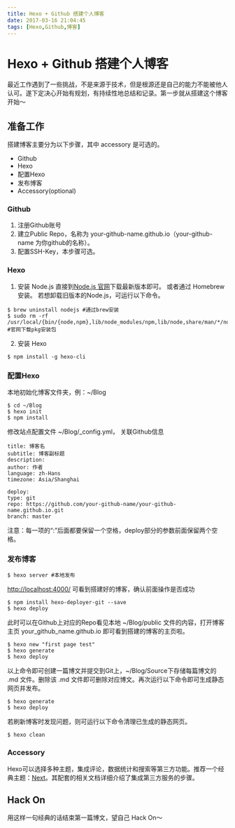 ```yaml
---
title: Hexo + Github 搭建个人博客
date: 2017-03-16 21:04:45
tags: [Hexo,Github,博客]
---
```

# Hexo + Github 搭建个人博客
最近工作遇到了一些挑战，不是来源于技术，但是根源还是自己的能力不能被他人认可。遂下定决心开始有规划，有持续性地总结和记录。第一步就从搭建这个博客开始～

## 准备工作
搭建博客主要分为以下步骤，其中 accessory 是可选的。

* Github
* Hexo
* 配置Hexo
* 发布博客
* Accessory(optional)

### Github
1. 注册Github账号
2. 建立Public Repo，名称为 your-github-name.github.io（your-github-name 为你github的名称）。
3. 配置SSH-Key，本步骤可选。

### Hexo
1. 安装 Node.js 
  直接到[Node.js 官网](https://nodejs.org/en/)下载最新版本即可。 或者通过 Homebrew 安装。
  若想卸载旧版本的Node.js，可运行以下命令。
  
  ```
  $ brew uninstall nodejs #通过brew安装
  $ sudo rm -rf /usr/local/{bin/{node,npm},lib/node_modules/npm,lib/node,share/man/*/node.*} #官网下载pkg安装包
  ```
2. 安装 Hexo

  ```
  $ npm install -g hexo-cli
  ```

### 配置Hexo
本地初始化博客文件夹，例：~/Blog

```
$ cd ~/Blog
$ hexo init
$ npm install
```

修改站点配置文件 ~/Blog/_config.yml， 关联Github信息

```
title: 博客名
subtitle: 博客副标题
description: 
author: 作者
language: zh-Hans
timezone: Asia/Shanghai

deploy:
type: git
repo: https://github.com/your-github-name/your-github-name.github.io.git
branch: master
```
注意：每一项的“:”后面都要保留一个空格，deploy部分的参数前面保留两个空格。

### 发布博客
```
$ hexo server #本地发布
```
[http://localhost:4000/](http://localhost:4000/) 可看到搭建好的博客，确认前面操作是否成功

```
$ npm install hexo-deployer-git --save
$ hexo deploy
```
此时可以在Github上对应的Repo看见本地 ~/Blog/public 文件的内容，打开博客主页 your_github_name.github.io 即可看到搭建的博客的主页啦。


```
$ hexo new "first page test"
$ hexo generate
$ hexo deploy
```
以上命令即可创建一篇博文并提交到Git上，~/Blog/Source下存储每篇博文的 .md 文件。删除该 .md 文件即可删除对应博文。再次运行以下命令即可生成静态网页并发布。

```
$ hexo generate
$ hexo deploy
```
若刷新博客时发现问题，则可运行以下命令清理已生成的静态网页。

```
$ hexo clean
```

### Accessory
Hexo可以选择多种主题，集成评论，数据统计和搜索等第三方功能。推荐一个经典主题：[Next](https://github.com/iissnan/hexo-theme-next)。其配套的相关文档详细介绍了集成第三方服务的步骤。

## Hack On
用这样一句经典的话结束第一篇博文，望自己 Hack On～
